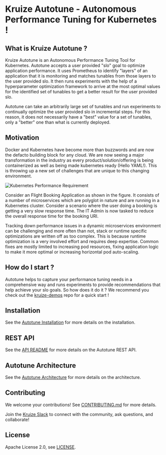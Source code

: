 
# Kruize Autotune - Autonomous Performance Tuning for Kubernetes !

## What is Kruize Autotune ?

Kruize Autotune is an Autonomous Performance Tuning Tool for Kubernetes. Autotune accepts a user provided "slo" goal to optimize application performance. It uses Prometheus to identify "layers" of an application that it is monitoring and matches tunables from those layers to the user provided slo. It then runs experiments with the help of a hyperparameter optimization framework to arrive at the most optimal values for the identified set of tunables to get a better result for the user provided slo.

Autotune can take an arbitrarily large set of tunables and run experiments to continually optimize the user provided slo in incremental steps. For this reason, it does not necessarily have a "best" value for a set of tunables, only a "better" one than what is currently deployed.

## Motivation

Docker and Kubernetes have become more than buzzwords and are now the defacto building block for any cloud. We are now seeing a major transformation in the industry as every product/solution/offering is being containerized as well as being made kubernetes ready (Hello YAML!). This is throwing up a new set of challenges that are unique to this changing environment.

![Kubernetes Performance Requirement](/docs/autotune-it-admin.png)

Consider an Flight Booking Application as shown in the figure. It consists of a number of microservices which are polyglot in nature and are running in a Kubernetes cluster. Consider a scenario where the user doing a booking is getting a very slow response time. The IT Admin is now tasked to reduce the overall response time for the booking URI.

Tracking down performance issues in a dynamic microservices environment can be challenging and more often than not, stack or runtime specific optimizations are written off as too complex. This is because runtime optimization is a very involved effort and requires deep expertise. Common fixes are mostly limited to increasing pod resources, fixing application logic to make it more optimal or increasing horizontal pod auto-scaling. 

## How do I start ?

Autotune helps to capture your performance tuning needs in a comprehensive way and runs experiments to provide recommendations that help achieve your slo goals. So how does it do it ? We recommend you check out the [kruize-demos](https://github.com/kruize/kruize-demos) repo for a quick start !

## Installation

See the [Autotune Installation](/docs/autotune_install.md) for more details on the installation.

## REST API

See the [API README](/design/KruizeAPI.md) for more details on the Autotune REST API.

## Autotune Architecture

See the [Autotune Architecture](/design/README.md) for more details on the architecture.

## Contributing

We welcome your contributions! See [CONTRIBUTING.md](/CONTRIBUTING.md) for more details. 

Join the [Kruize Slack](http://kruizeworkspace.slack.com/) to connect with the community, ask questions, and collaborate!

## License

Apache License 2.0, see [LICENSE](/LICENSE).
